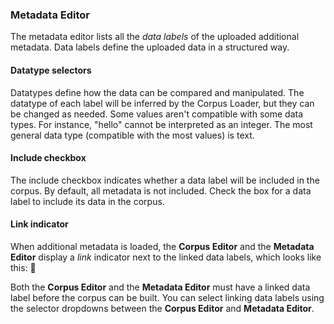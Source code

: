 ### Metadata Editor

The metadata editor lists all the _data labels_ of the uploaded additional metadata. Data labels define the uploaded data in a structured way.

#### Datatype selectors

Datatypes define how the data can be compared and manipulated. The datatype of each label will be inferred by the Corpus Loader, but they can be changed as needed. Some values aren't compatible with some data types. For instance, "hello" cannot be interpreted as an integer. The most general data type (compatible with the most values) is text.

#### Include checkbox

The include checkbox indicates whether a data label will be included in the corpus. By default, all metadata is not included. Check the box for a data label to include its data in the corpus.

#### Link indicator

When additional metadata is loaded, the **Corpus Editor** and the **Metadata Editor** display a _link_ indicator next to the linked data labels, which looks like this: 🔗

Both the **Corpus Editor** and the **Metadata Editor** must have a linked data label before the corpus can be built. You can select linking data labels using the selector dropdowns between the **Corpus Editor** and **Metadata Editor**.